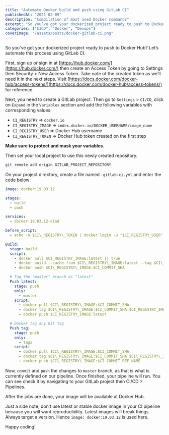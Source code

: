 ```yaml
---
title: "Automate Docker build and push using GitLab CI"
publishedAt: "2021-02-09"
description: "Compilation of most used Docker commands"
excerpt: "So you’ve got your dockerized project ready to push to Docker Hub? Let’s automate this process using GitLab CI. First, sign up or sign in at https://hub.docker.com/ then create an Access Token by going to Settings then Security > New Access Token. ..."
categories: ["CICD", "Docker", "Devops"]
coverImage: "/assets/posts/docker-gitlab-ci.png"
---
```


So you’ve got your dockerized project ready to push to Docker Hub? Let’s automate this process using GitLab CI.

First, sign up or sign in at [https://hub.docker.com/](https://hub.docker.com/) then create an Access Token by going to Settings then Security > New Access Token. Take note of the created token as we’ll need it in the next steps. Visit [https://docs.docker.com/docker-hub/access-tokens/](https://docs.docker.com/docker-hub/access-tokens/) for reference.

Next, you need to create a GitLab project. Then go to `Settings` \> `CI/CD`, click on `Expand` in the `Variables` section and add the following variables with corresponding values:

- `CI_REGISTRY` =\> `docker.io`
- `CI_REGISTRY_IMAGE` =\> `index.docker.io/DOCKER_USERNAME/image_name`
- `CI_REGISTRY_USER` =\> Docker Hub username
- `CI_REGISTRY_TOKEN` =\> Docker Hub token created on the first step

**Make sure to protect and mask your variables**.

Then set your local project to use this newly created repository.

```bash
git remote add origin GITLAB_PROJECT_REPOSITORY
```

On your project directory, create a file named `.gitlab-ci.yml` and enter the code below:

```yaml
image: docker:19.03.12

stages:
  - build
  - push

services:
  - docker:19.03.12-dind

before_script:
  - echo -n $CI\_REGISTRY\_TOKEN | docker login -u "$CI_REGISTRY_USER" --password-stdin $CI_REGISTRY

Build:
  stage: build
  script:
    - docker pull $CI_REGISTRY_IMAGE:latest || true
    - docker build --cache-from $CI\_REGISTRY\_IMAGE:latest --tag $CI\_REGISTRY\_IMAGE:$CI_COMMIT_SHA .
    - docker push $CI\_REGISTRY\_IMAGE:$CI_COMMIT_SHA

  # Tag the "master" branch as "latest"
  Push latest:
    stage: push
    only:
      - master
    script:
      - docker pull $CI\_REGISTRY\_IMAGE:$CI_COMMIT_SHA
      - docker tag $CI\_REGISTRY\_IMAGE:$CI_COMMIT_SHA $CI_REGISTRY_IMAGE:latest
      - docker push $CI_REGISTRY_IMAGE:latest

  # Docker tag any Git tag
  Push tag:
    stage: push
    only:
      - tags
    script:
      - docker pull $CI\_REGISTRY\_IMAGE:$CI_COMMIT_SHA
      - docker tag $CI\_REGISTRY\_IMAGE:$CI_COMMIT_SHA $CI\_REGISTRY\_IMAGE:$CI_COMMIT_REF_NAME
      - docker push $CI\_REGISTRY\_IMAGE:$CI_COMMIT_REF_NAME
```

Now, `commit` and `push` the changes to `master` branch, as that is what is currently defined on our pipeline. Once finished, your pipeline will run. You can see check it by navigating to your GitLab project then CI/CD > Pipelines.

After the jobs are done, your image will be available at Docker Hub.

Just a side note, don’t use latest or stable docker image in your CI pipeline because you will want reproducibility. Latest images will break things. Always target a version. Hence `image: docker:19.03.12` is used here.

Happy coding!

